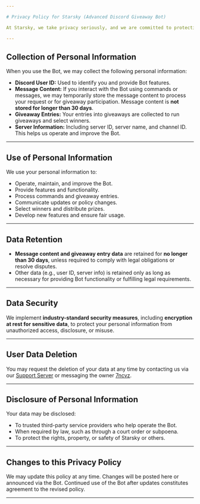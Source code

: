 ```yaml
---

# Privacy Policy for Starsky (Advanced Discord Giveaway Bot)

At Starsky, we take privacy seriously, and we are committed to protecting the personal information of our users. This privacy policy explains how we collect, use, retain, and disclose personal information when you use our Discord giveaway bot (the "Bot").

---
```


## Collection of Personal Information

When you use the Bot, we may collect the following personal information:

* **Discord User ID:** Used to identify you and provide Bot features.
* **Message Content:** If you interact with the Bot using commands or messages, we may temporarily store the message content to process your request or for giveaway participation. Message content is **not stored for longer than 30 days**.
* **Giveaway Entries:** Your entries into giveaways are collected to run giveaways and select winners.
* **Server Information:** Including server ID, server name, and channel ID. This helps us operate and improve the Bot.

---

## Use of Personal Information

We use your personal information to:

* Operate, maintain, and improve the Bot.
* Provide features and functionality.
* Process commands and giveaway entries.
* Communicate updates or policy changes.
* Select winners and distribute prizes.
* Develop new features and ensure fair usage.

---

## Data Retention

* **Message content and giveaway entry data** are retained for **no longer than 30 days**, unless required to comply with legal obligations or resolve disputes.
* Other data (e.g., user ID, server info) is retained only as long as necessary for providing Bot functionality or fulfilling legal requirements.

---

## Data Security

We implement **industry-standard security measures**, including **encryption at rest for sensitive data**, to protect your personal information from unauthorized access, disclosure, or misuse.

---

## User Data Deletion

You may request the deletion of your data at any time by contacting us via our [Support Server](https://discord.gg/y97MvVyrwC) or messaging the owner [7ncvz](https://discord.com/users/897838071922446466).

---

## Disclosure of Personal Information

Your data may be disclosed:

* To trusted third-party service providers who help operate the Bot.
* When required by law, such as through a court order or subpoena.
* To protect the rights, property, or safety of Starsky or others.

---

## Changes to this Privacy Policy

We may update this policy at any time. Changes will be posted here or announced via the Bot. Continued use of the Bot after updates constitutes agreement to the revised policy.

---

